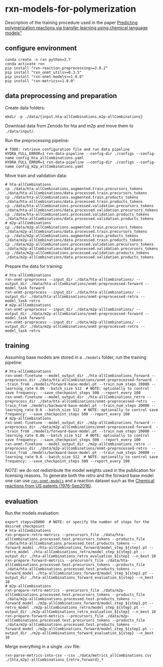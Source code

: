 # rxn-models-for-polymerization

Description of the training procedure used in the paper [Predicting polymerization reactions via transfer learning using chemical language models"](https://doi.org/10.48550/arXiv.2310.11423)

## configure environment

```console
conda create -n rxn python=3.7
conda activate rxn
pip install "rxn-reaction-preprocessing>=2.0.2"
pip install "rxn_onmt_utils>=0.3.5"
pip install "rxn-onmt-models>=1.0.0"
pip install "rxn-metrics>=1.0.0"
```

## data preprocessing and preparation

Create data folders:

```console
mkdir -p ./data/{input,hta-allCombinations,m2p-allCombinations}
```

Download data from Zenodo for hta and m2p and move them to `./data/input/`.

Run the preprocessing pipeline:

```console
# TODO: retrieve configuration file and run data pipeline
HYDRA_FULL_ERROR=1 rxn-data-pipeline --config-dir ./configs --config-name config_hta_allCombinations.yaml
HYDRA_FULL_ERROR=1 rxn-data-pipeline --config-dir ./configs --config-name config_m2p_allCombinations.yaml
```

Move train and validation data:

```console
# hta-allCombinations
cp ./data/hta-allCombinations.augmented.train.precursors_tokens ./data/hta-allCombinations/data.processed.train.precursors_tokens
cp ./data/hta-allCombinations.augmented.train.products_tokens ./data/hta-allCombinations/data.processed.train.products_tokens
cp ./data/hta-allCombinations.processed.validation.precursors_tokens ./data/hta-allCombinations/data.processed.validation.precursors_tokens
cp ./data/hta-allCombinations.processed.validation.products_tokens ./data/hta-allCombinations/data.processed.validation.products_tokens
# m2p-allCombinations
cp ./data/m2p-allCombinations.augmented.train.precursors_tokens ./data/m2p-allCombinations/data.processed.train.precursors_tokens
cp ./data/m2p-allCombinations.augmented.train.products_tokens ./data/m2p-allCombinations/data.processed.train.products_tokens
cp ./data/m2p-allCombinations.processed.validation.precursors_tokens ./data/m2p-allCombinations/data.processed.validation.precursors_tokens
cp ./data/m2p-allCombinations.processed.validation.products_tokens ./data/m2p-allCombinations/data.processed.validation.products_tokens
```

Prepare the data for training:

```console
# hta-allCombinations
rxn-onmt-preprocess --input_dir ./data/hta-allCombinations/ --output_dir ./data/hta-allCombinations/onmt-preprocessed-forward --model_task forward
rxn-onmt-preprocess --input_dir ./data/hta-allCombinations/ --output_dir ./data/hta-allCombinations/onmt-preprocessed-retro --model_task retro
# m2p-allCombinations
rxn-onmt-preprocess --input_dir ./data/m2p-allCombinations/ --output_dir ./data/m2p-allCombinations/onmt-preprocessed-forward --model_task forward
rxn-onmt-preprocess --input_dir ./data/m2p-allCombinations/ --output_dir ./data/m2p-allCombinations/onmt-preprocessed-retro --model_task retro
```

## training

Assuming base models are stored in a `./models` folder, run the training pipeline:

```console
# hta-allCombinations
rxn-onmt-finetune --model_output_dir ./hta-allCombinations_forward --preprocess_dir ./data/hta-allCombinations/onmt-preprocessed-forward  --train_from ./models/forward-base-model.pt --train_num_steps 20000 --learning_rate 0.06 --batch_size 512  # NOTE: optionally to control save frequency: --save_checkpoint_steps 500 --report_every 100
rxn-onmt-finetune --model_output_dir ./hta-allCombinations_retro --preprocess_dir ./data/hta-allCombinations/onmt-preprocessed-retro  --train_from ./models/backward-base-model.pt --train_num_steps 20000 --learning_rate 0.6 --batch_size 512  # NOTE: optionally to control save frequency: --save_checkpoint_steps 500 --report_every 100
# m2p-allCombinations
rxn-onmt-finetune --model_output_dir ./m2p-allCombinations_forward --preprocess_dir ./data/m2p-allCombinations/onmt-preprocessed-forward  --train_from ./models/forward-base-model.pt --train_num_steps 20000 --learning_rate 0.06 --batch_size 512  # NOTE: optionally to control save frequency: --save_checkpoint_steps 500 --report_every 100
rxn-onmt-finetune --model_output_dir ./m2p-allCombinations_retro --preprocess_dir ./data/m2p-allCombinations/onmt-preprocessed-retro  --train_from ./models/backward-base-model.pt --train_num_steps 20000 --learning_rate 0.6 --batch_size 512  # NOTE: optionally to control save frequency: --save_checkpoint_steps 500 --report_every 100
```

*NOTE:* we do not redistribute the model weights used in the publication for licensing reasons. To generate both the retro and the forward base model one can use [`rxn-onmt-models`](https://github.com/rxn4chemistry/rxn-onmt-models/tree/main) and a reaction dataset such as the [Chemical reactions from US patents (1976-Sep2016)](https://figshare.com/articles/dataset/Chemical_reactions_from_US_patents_1976-Sep2016_/5104873).

## evaluation

Run the models evaluation:

```console
export steps=20000  # NOTE: or specify the number of steps for the desired checkpoint
# hta-allCombinations
rxn-prepare-retro-metrics --precursors_file ./data/hta-allCombinations.processed.test.precursors_tokens --products_file ./data/hta-allCombinations.processed.test.products_tokens --forward_model ./hta-allCombinations_forward/model_step_${step}.pt --retro_model ./hta-allCombinations_retro/model_step_${step}.pt --output_dir ./hta-allCombinations_retro_evaluation_${step} --n_best 10
rxn-prepare-forward-metrics --precursors_file ./data/hta-allCombinations.processed.test.precursors_tokens --products_file ./data/hta-allCombinations.processed.test.products_tokens --forward_model ./hta-allCombinations_forward/model_step_${step}.pt --output_dir ./hta-allCombinations_forward_evaluation_${step} --n_best 10
# m2p-allCombinations
rxn-prepare-retro-metrics --precursors_file ./data/m2p-allCombinations.processed.test.precursors_tokens --products_file ./data/m2p-allCombinations.processed.test.products_tokens --forward_model ./m2p-allCombinations_forward/model_step_${step}.pt --retro_model ./m2p-allCombinations_retro/model_step_${step}.pt --output_dir ./m2p-allCombinations_retro_evaluation_${step} --n_best 10
rxn-prepare-forward-metrics --precursors_file ./data/m2p-allCombinations.processed.test.precursors_tokens --products_file ./data/m2p-allCombinations.processed.test.products_tokens --forward_model ./m2p-allCombinations_forward/model_step_${step}.pt --output_dir ./m2p-allCombinations_forward_evaluation_${step} --n_best 10
```

Merge everything in a single .csv file:

```console
rxn-parse-metrics-into-csv --csv ./data/metrics_allCombinations.csv ./{hta,m2p}-allCombinations_{retro,forward}_*
```
